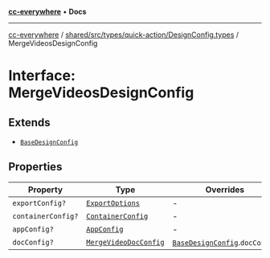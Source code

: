 [**cc-everywhere**](../../../../../../index.md) • **Docs**

***

[cc-everywhere](../../../../../../index.md) / [shared/src/types/quick-action/DesignConfig.types](../index.md) / MergeVideosDesignConfig

# Interface: MergeVideosDesignConfig

## Extends

- [`BaseDesignConfig`](BaseDesignConfig.md)

## Properties

| Property | Type | Overrides | Inherited from |
| ------ | ------ | ------ | ------ |
| `exportConfig?` | [`ExportOptions`](../../../ExportConfig.types/type-aliases/ExportOptions.md) | - | [`BaseDesignConfig`](BaseDesignConfig.md).`exportConfig` |
| `containerConfig?` | [`ContainerConfig`](../../../ContainerConfig.types/type-aliases/ContainerConfig.md) | - | [`BaseDesignConfig`](BaseDesignConfig.md).`containerConfig` |
| `appConfig?` | [`AppConfig`](../../AppConfig.types/interfaces/AppConfig.md) | - | [`BaseDesignConfig`](BaseDesignConfig.md).`appConfig` |
| `docConfig?` | [`MergeVideoDocConfig`](../../DocConfig.types/interfaces/MergeVideoDocConfig.md) | [`BaseDesignConfig`](BaseDesignConfig.md).`docConfig` | - |
